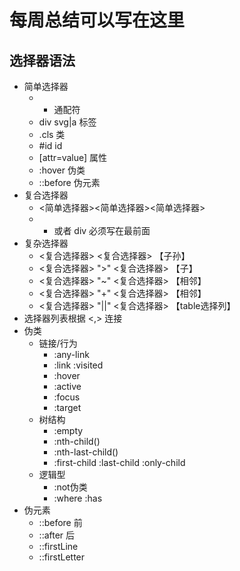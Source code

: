 # 每周总结可以写在这里
## 选择器语法
- 简单选择器
  - * 通配符
  - div svg|a 标签
  - .cls 类
  - #id id
  - [attr=value] 属性
  - :hover 伪类
  - ::before 伪元素
- 复合选择器
  - <简单选择器><简单选择器><简单选择器>
  - * 或者 div 必须写在最前面
- 复杂选择器
  - <复合选择器> <sp> <复合选择器> 【子孙】
  - <复合选择器> ">" <复合选择器> 【子】
  - <复合选择器> "~" <复合选择器> 【相邻】
  - <复合选择器> "+" <复合选择器> 【相邻】
  - <复合选择器> "||" <复合选择器> 【table选择列】
- 选择器列表根据 <,> 连接
- 伪类
  - 链接/行为
    - :any-link
    - :link :visited
    - :hover
    - :active
    - :focus
    - :target
  - 树结构
    - :empty
    - :nth-child()
    - :nth-last-child()
    - :first-child :last-child :only-child
  - 逻辑型
    - :not伪类
    - :where :has
- 伪元素
  - ::before 前
  - ::after 后
  - ::firstLine 
  - ::firstLetter